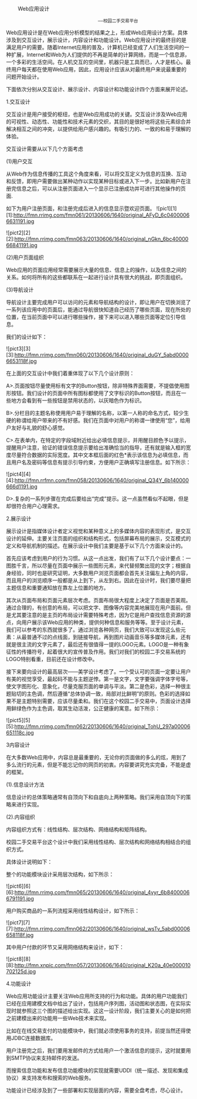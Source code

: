 　　                                   Web应用设计
                                       
                                       ——校园二手交易平台
                                       
Web应用设计是在Web应用分析模型的结果之上，形成Web应用设计方案。具体涉及到交互设计，展示设计，内容设计和功能设计。Web应用设计的最终目的是满足用户的需要。随着Internet应用的普及，计算机已经变成了人们生活空间的一种扩展，Internet和Web为人们提供的不再是简单的计算网络，而是一个信息源，一个多彩的生活空间。在人机交互的空间里，机器只是工具而已，人才是核心。最终用户每天都在使用Web应用，因此，应用设计应该从对最终用户来说最重要的问题开始设计。

下面依次分别从交互设计、展示设计、内容设计和功能设计四个方面来展开论述。

1.交互设计

交互设计是用户接受的枢纽，也是Web应用成功的关键。交互设计涉及Web应用的可视性、动态性、功能性和技术元素的交织，其目的是很好地将这些元素综合并解决相互之间的冲突，以提供给用户感兴趣的。有吸引力的、一致的和易于理解的体验。

交互设计需要从以下几个方面考虑

(1)用户交互

从Web作为信息传播的工具这个角度来看，可以将交互定义为信息的互换、互动和反馈，即用户需要做出某种动作以实现某种目标或进入下一步。比如新用户在注册完信息之后，可以从注册页面进入一个显示已注册成功并可进行其他操作的页面.

如下为用户注册页面，和注册完成后进入的信息显示暨欢迎页面。
![pic1][1]
[1]:http://fmn.rrimg.com/fmn061/20130606/1640/original_AFyD_6c04000066631191.jpg

![pict2][2]
[2]:http://fmn.rrimg.com/fmn063/20130606/1640/original_nGkn_6bc4000066841191.jpg


(2)用户页面组织

Web应用的页面应用经常需要展示大量的信息、信息上的操作，以及信息之间的关系。如何将所有的这些都联系在一起进行设计具有很大的挑战，即页面组织。

(3)导航设计

导航设计主要完成用户可以访问的元素和导航结构的设计，即让用户在切换浏览了一系列该应用中的页面后，能通过导航很快知道自己经历了哪些页面，现在所处的位置，在当前页面中可以进行哪些操作，接下来可以进入哪些页面等定位引导信息。

我们的设计如下：

![pict3][3]
[3]:http://fmn.rrimg.com/fmn060/20130606/1640/original_duGY_5abd00006653118f.jpg

在上面的交互设计中我们着重体现了以下几个设计原则：

A>.页面按钮尽量使用标有文字的Button按钮，除非特殊界面需要，不提倡使用图形按钮。我们设计的页面中所有图标都使用了文字标识的Button按钮，而且在一些地方会看到有一些按钮是禁用状态的，以灰暗色作为标识。

B>.分栏目的主题名称使用用户易于理解的名称，以第一人称的命名方式，较少生硬的称谓给用户带来的不有好感。我们在页面中对用户的称谓一律使用“您”，给用户友好与礼貌的舒心感觉。

C>.在表单内，在特定的字段域附近给出必填信息提示，并用醒目颜色予以提示，提醒用户注意，验证的错误信息提示要给出准确恰当的指导，还有就是输入框的宽度尽量符合数据的实际宽度。其中文本框后面的红色*表示该信息为必填信息，而且用户名及密码等信息有提示引导约束，方便用户正确填写注册信息。如下所示：

![pict4][4]
[4]:http://fmn.rrfmn.com/fmn058/20130606/1640/original_Q34Y_6b140000666d1191.jpg

D>.复杂的一系列步骤在完成后要给出“完成”提示。这一点虽然看似不起眼，但是却很符合用户心理需求。

2.展示设计

展示设计是指媒体设计者定义视觉和某种意义上的多媒体内容的表现形式，是交互设计的延伸。主要关注页面的组织和结构形式，包括屏幕布局的展示，交互模式的定义和导航机制的描述。在展示设计中我们主要是基于以下几个方面来设计的。

首先应该考虑到用户的行为习惯。从这一点出发，我们有了以下几个设计要点：一图胜千言，所以尽量在页面中展示一些图形元素，来代替频繁出现的文字；根据自身经验，同时也是研究证明，大多数用户浏览页面都会首先关注偏左上角的内容，而且用户的浏览顺序一般都是从上到下，从左到右。因此在设计时，我们要尽量把主题信息和重要通知放在靠左上位置的地方。

其次从页面布局和页面元素层次考虑。页面布局很大程度上决定了页面是否美观。通过合理的，有创意的布局，可以把文字、图像等内容完美地展现在用户面前。但是尤其要注意的是主页的布局设计需要特殊考虑，因为它是用户查找信息资源的源点，向用户展示该Web应用的种类，提供何种信息和服务等等。至于设计元素，我们可以参考的东西就很多了。通过浏览各种网页，我们大致可以发现这么些元素：从最普通不过的点线面，到链接导航，再到图片动画音乐等多媒体元素，还有就是很主流的文字元素了，最后还有很值得一提的LOGO元素。LOGO是一种有象征性的传播符号，起着很大的宣传普及作用。我们对我们的校园二手交易系统的LOGO特别看重，目前还在设计修改中。

接下来要向设计的最高层次——美学设计考虑了。一个受认可的页面一定要让用户有美的视觉享受，最起码不能与主题逆悖。第一是文字，文字要强调字体字号等，使文字图形化、意象化，尽量克服页面的单调与平淡。第二是色彩，选择一种很主题贴切的主色调，然后遵循“总体协调一致，局部对比鲜明”的原则。色彩的选择如果不是主题特别需要，应该尽量柔和。我们在这个校园二手交易中，页面设计选择用鲜绿色作为主色调，取其生动活泼，公正健康的寓意。如下所示：

![pict5][5]
[5]:http://fmn.rrimg.com/fmn062/20130606/1640/original_TohU_297a00006651118c.jpg

3内容设计

在大多数Web应用中，内容总是最重要的，无论你的页面做的多么的炫，用到了多么流行的元素，但是不能忘记你的网页的初衷。内容要讲究充实完备，不能是虚的框架。

(1).信息设计方法

信息设计的总体策略通常有自顶向下和自底向上两种策略。我们采用自顶向下的策略来进行实现。

(2).内容组织

内容组织方式有：线性结构、层次结构、网络结构和矩阵结构。

校园二手交易平台这个设计中我们采用线性结构、层次结构和网络结构相结合的组织方式。

具体设计说明如下：

整个的功能模块设计采用层次结构，如下所示：

![pict6][6]
[6]:http://fmn.rrimg.com/fmn065/20130606/1640/original_4vyr_6b84000066791191.jpg

用户购买商品的一系列流程采用线性结构设计，如下所示：

![pict7][7]
[7]:http://fmn.rrimg.com/fmn062/20130606/1640/original_wsTv_5abd00006658118f.jpg

其中用户付款的环节又采用网络结构来设计，如下：

![pict8][8]
[8]:http://fmn.xnpic.com/fmn057/20130606/1640/original_K20a_40e000010702125d.jpg


4.功能设计

Web应用功能设计主要关注Web应用所支持的行为和功能。具体的用户功能我们已经在应用建模文档中给出了设计，包括用户序列图，活动图和状态图，在实际实现时就参照这三个图的描述给出实现。这这一设计阶段，我们主要关心的是如何把之前建模出来的功能用一些Web技术来实现。

比如在在线交易支付的功能模块中，我们就必须使用事务的支持，前提当然还得使用JDBC连接数据库。

用户注册完之后，我们要用发邮件的方式给用户一个激活信息的提示，这时就要用到SMTP协议来支持邮件的发送。

而搜索信息功能和发布信息功能模块的实现就需要UDDI（统一描述、发现和集成协议）来支持发布和搜索的Web服务。

功能设计已经涉及到了一些部署和实现层面的内容，需要全盘考虑，尽心设计。

